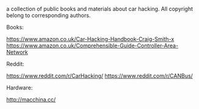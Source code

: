 a collection of public books and materials about car hacking. All copyright belong to corresponding authors.




Books: 

https://www.amazon.co.uk/Car-Hacking-Handbook-Craig-Smith-x
https://www.amazon.co.uk/Comprehensible-Guide-Controller-Area-Network


Reddit: 

https://www.reddit.com/r/CarHacking/
https://www.reddit.com/r/CANBus/

Hardware: 

http://macchina.cc/


